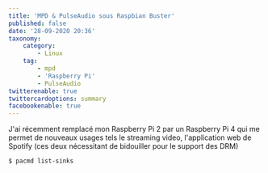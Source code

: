 ```yaml
---
title: 'MPD & PulseAudio sous Raspbian Buster'
published: false
date: '28-09-2020 20:36'
taxonomy:
    category:
        - Linux
    tag:
        - mpd
        - 'Raspberry Pi'
        - PulseAudio
twitterenable: true
twittercardoptions: summary
facebookenable: true
---
```


J'ai récemment remplacé mon Raspberry Pi 2 par un Raspberry Pi 4 qui me permet de nouveaux usages tels le streaming video, l'application web de Spotify (ces deux nécessitant de bidouiller pour le support des DRM)




```bash
$ pacmd list-sinks
```

